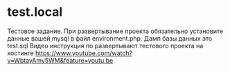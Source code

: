 # test.local
Тестовое задание.
При развертывание проекта обязательно установите данные вашей mysql в файл  environment.php.
Дамп базы данных это test.sql
Видео инструкция по развертывают тестового проекта на хостинге  https://www.youtube.com/watch?v=WbtayAmy5WM&feature=youtu.be

